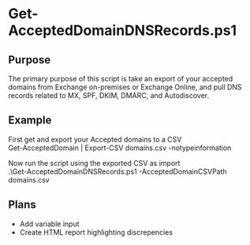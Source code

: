# Get-AcceptedDomainDNSRecords.ps1

## Purpose  
The primary purpose of this script is take an export of your accepted domains from Exchange on-premises or Exchange Online, and pull DNS records related to MX, SPF, DKIM, DMARC, and Autodiscover.  
  
## Example  
First get and export your Accepted domains to a CSV  
Get-AcceptedDomain | Export-CSV domains.csv -notypeinformation  
  
  Now run the script using the exported CSV as import  
.\Get-AcceptedDomainDNSRecords.ps1 -AcceptedDomainCSVPath domains.csv  
  
## Plans  
* Add variable input  
* Create HTML report highlighting discrepencies  
